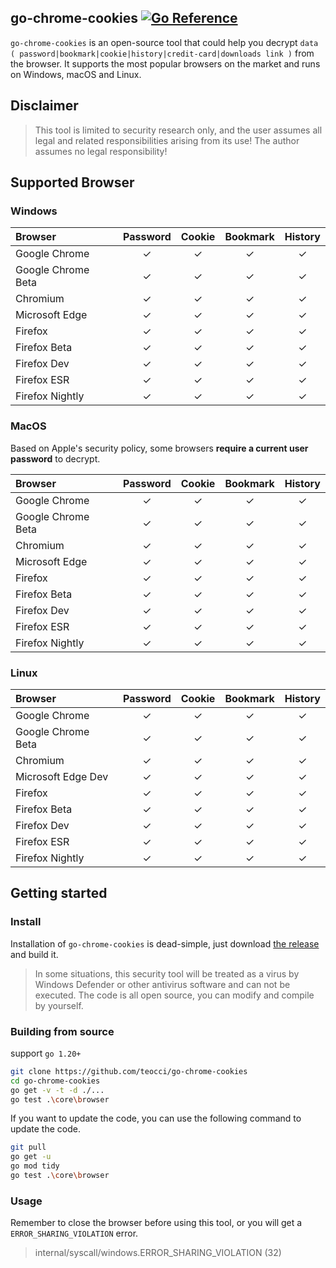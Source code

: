 ## go-chrome-cookies [![Go Reference][1]][2]
`go-chrome-cookies` is an open-source tool that could help you decrypt `data ( password|bookmark|cookie|history|credit-card|downloads link )` from the browser. It supports the most popular browsers on the market and runs on Windows, macOS and Linux.

## Disclaimer
> This tool is limited to security research only, and the user assumes all legal and related responsibilities arising from its use! The author assumes no legal responsibility!

## Supported Browser

### Windows
| Browser            | Password | Cookie | Bookmark | History |
|:-------------------|:--------:|:------:|:--------:|:-------:|
| Google Chrome      |    ✓     |   ✓    |    ✓     |    ✓    |
| Google Chrome Beta |    ✓     |   ✓    |    ✓     |    ✓    |
| Chromium           |    ✓     |   ✓    |    ✓     |    ✓    |
| Microsoft Edge     |    ✓     |   ✓    |    ✓     |    ✓    |
| Firefox            |    ✓     |   ✓    |    ✓     |    ✓    |
| Firefox Beta       |    ✓     |   ✓    |    ✓     |    ✓    |
| Firefox Dev        |    ✓     |   ✓    |    ✓     |    ✓    |
| Firefox ESR        |    ✓     |   ✓    |    ✓     |    ✓    |
| Firefox Nightly    |    ✓     |   ✓    |    ✓     |    ✓    |


### MacOS

Based on Apple's security policy, some browsers **require a current user password** to decrypt.

| Browser            | Password | Cookie | Bookmark | History |
|:-------------------|:--------:|:------:|:--------:|:-------:|
| Google Chrome      |    ✓     |   ✓    |    ✓     |    ✓    |
| Google Chrome Beta |    ✓     |   ✓    |    ✓     |    ✓    |
| Chromium           |    ✓     |   ✓    |    ✓     |    ✓    |
| Microsoft Edge     |    ✓     |   ✓    |    ✓     |    ✓    |
| Firefox            |    ✓     |   ✓    |    ✓     |    ✓    |
| Firefox Beta       |    ✓     |   ✓    |    ✓     |    ✓    |
| Firefox Dev        |    ✓     |   ✓    |    ✓     |    ✓    |
| Firefox ESR        |    ✓     |   ✓    |    ✓     |    ✓    |
| Firefox Nightly    |    ✓     |   ✓    |    ✓     |    ✓    |

### Linux

| Browser            | Password | Cookie | Bookmark | History |
|:-------------------|:--------:|:------:|:--------:|:-------:|
| Google Chrome      |    ✓     |   ✓    |    ✓     |    ✓    |
| Google Chrome Beta |    ✓     |   ✓    |    ✓     |    ✓    |
| Chromium           |    ✓     |   ✓    |    ✓     |    ✓    |
| Microsoft Edge Dev |    ✓     |   ✓    |    ✓     |    ✓    |
| Firefox            |    ✓     |   ✓    |    ✓     |    ✓    |
| Firefox Beta       |    ✓     |   ✓    |    ✓     |    ✓    |
| Firefox Dev        |    ✓     |   ✓    |    ✓     |    ✓    |
| Firefox ESR        |    ✓     |   ✓    |    ✓     |    ✓    |
| Firefox Nightly    |    ✓     |   ✓    |    ✓     |    ✓    |


## Getting started

### Install

Installation of `go-chrome-cookies` is dead-simple, just download [the release][3] and build it.

> In some situations, this security tool will be treated as a virus by Windows Defender or other antivirus software and can not be executed. The code is all open source, you can modify and compile by yourself.

### Building from source

support `go 1.20+`

```bash
git clone https://github.com/teocci/go-chrome-cookies
cd go-chrome-cookies
go get -v -t -d ./...
go test .\core\browser
```

If you want to update the code, you can use the following command to update the code.

```bash
git pull
go get -u
go mod tidy
go test .\core\browser
```

### Usage

Remember to close the browser before using this tool, or you will get a `ERROR_SHARING_VIOLATION` error.

> internal/syscall/windows.ERROR_SHARING_VIOLATION (32)

[1]: https://pkg.go.dev/badge/github.com/teocci/go-chrome-cookies.svg
[2]: https://pkg.go.dev/github.com/teocci/go-chrome-cookies
[3]: https://github.com/teocci/go-chrome-cookies/releases/tag/v1.0.0
